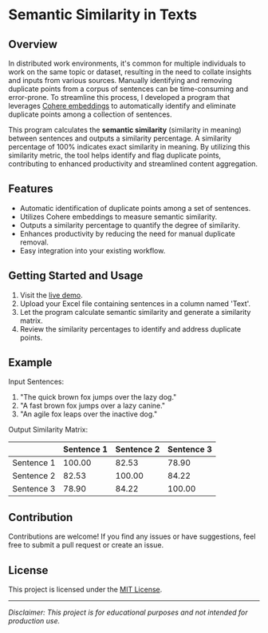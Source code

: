 # Semantic Similarity in Texts

## Overview

In distributed work environments, it's common for multiple individuals to work on the same topic or dataset, resulting in the need to collate insights and inputs from various sources. Manually identifying and removing duplicate points from a corpus of sentences can be time-consuming and error-prone. To streamline this process, I developed a program that leverages [Cohere embeddings](https://docs.cohere.com/docs/embeddings) to automatically identify and eliminate duplicate points among a collection of sentences.

This program calculates the **semantic similarity** (similarity in meaning) between sentences and outputs a similarity percentage. A similarity percentage of 100% indicates exact similarity in meaning. By utilizing this similarity metric, the tool helps identify and flag duplicate points, contributing to enhanced productivity and streamlined content aggregation.

## Features

- Automatic identification of duplicate points among a set of sentences.
- Utilizes Cohere embeddings to measure semantic similarity.
- Outputs a similarity percentage to quantify the degree of similarity.
- Enhances productivity by reducing the need for manual duplicate removal.
- Easy integration into your existing workflow.

## Getting Started and Usage

1. Visit the [live demo](https://text-semantic-similarity-09c609803f19.herokuapp.com/).
2. Upload your Excel file containing sentences in a column named 'Text'.
3. Let the program calculate semantic similarity and generate a similarity matrix.
4. Review the similarity percentages to identify and address duplicate points.

## Example

Input Sentences:

1. "The quick brown fox jumps over the lazy dog."
2. "A fast brown fox jumps over a lazy canine."
3. "An agile fox leaps over the inactive dog."

Output Similarity Matrix:

|               | Sentence 1 | Sentence 2 | Sentence 3 |
|---------------|------------|------------|------------|
| Sentence 1    | 100.00     | 82.53      | 78.90      |
| Sentence 2    | 82.53      | 100.00     | 84.22      |
| Sentence 3    | 78.90      | 84.22      | 100.00     |

## Contribution

Contributions are welcome! If you find any issues or have suggestions, feel free to submit a pull request or create an issue.

## License

This project is licensed under the [MIT License](LICENSE).

---

*Disclaimer: This project is for educational purposes and not intended for production use.*

